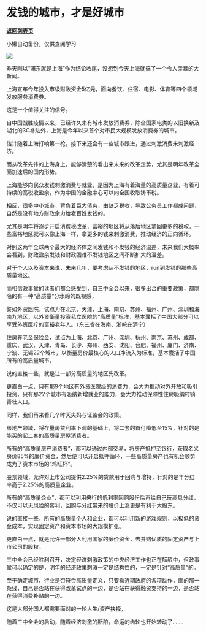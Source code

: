 # 发钱的城市，才是好城市

[**返回列表页**](/gzh/政事堂2019)

小懒自动备份，仅供查阅学习

![](https://mmbiz.qpic.cn/mmbiz_jpg/rxhS23yu8cMu6vuaib3QRMoortDpfNSEibodWpwAsP0OX8Ksv7iae7L8MaMRRWpeQo2fjUSxDAKHxOEvQH1pnfI6w/640?wx_fmt=jpeg&from;=appmsg)

昨天刚以“浦东就是上海”作为结论收尾，没想到今天上海就搞了一个令人羡慕的大新闻。

上海宣布今年投入市级财政资金5亿元，面向餐饮、住宿、电影、体育等四个领域发放服务消费券。

这是一个值得关注的信号。

自中国战胜疫情以来，已经许久未有城市发放消费券，除全国家电类的以旧换新及湖北的3C补贴外，上海是今年以来首个对市民大规模发放消费券的城市。

估计随着上海打响第一枪，接下来还会有一些城市跟进，通过刺激消费来刺激经济。  

而从改革先锋的上海身上，能够清楚的看出来未来的改革走势，尤其是明年改革全面加速后的国内形势。

上海能够向民众发钱刺激消费与就业，是因为上海有着海量的高质量企业，有着可持续的高税收盈余，作为中国的金融中心可以向全国收取铸币税。

相反，很多中小城市，背负着巨大债务，由缺乏税收，导致公务员工作都成问题，自然是没有地方财政余力给老百姓发钱的。

尤其是明年将逐步开启消费税改革，富裕的地区将从落后地区拿回更多的税权，一些富裕地区就可以像上海一样，拿更多的钱来刺激消费，推动经济的正向循环。

对照这两年全球两个最大的经济体之间发钱和不发钱的经济温差，未来我们大概率会看到，财政盈余发钱和财政困难不发钱地区之间不断扩大的温差。  

对于个人以及资本来说，未来几年，要考虑从不发钱的地区，run到发钱的那些高质量地区。  

而相信政事堂的读者们都会感受到，自三中全会以来，很多出台的重要政策，都隐隐的有一种“高质量”分水岭的既视感，

譬如外资医院，试点为在北京、天津、上海、南京、苏州、福州、广州、深圳和海南九地区，以外资衡量投资私立医院的“高质量”标准，基本囊括了中国大部分可以享受外资医疗的富裕老年人。（东三省在海南、浙皖在沪宁）

住房养老金保险金，试点为上海、北京、广州、深圳、杭州、南京、苏州、成都、重庆、武汉、天津、青岛、长沙、郑州、西安、沈阳、合肥、福州、厦门、济南、宁波、无锡22个城市，以衡量房价最核心的人口净流入为标准，基本囊括了中国所有的高质量城市。

说的直接一些，就是让一部分高质量的地区先改革。

更直白一点，只有那9个地区有外资医院级的消费力，会大力推动对外开放和吸引投资，只有那22个城市有吸纳新增就业的能力，会大力推动保障性住房吸纳村镇青壮人口。

同样，我们再来看几个昨天央妈与证监会的政策。  

房地产领域，将存量房贷利率下调的基础上，将二套的首付降低至15%，针对的是能买的起二套的高质量房屋消费者。

所有的“高质量房产消费者”，都可以通过内部交易，将房产抵押至银行，获取名义房价85%的廉价资金，然后便可以开启抵押循环，一些高质量房产也有机会顺势成为了资本市场的“鸡缸杯”。

股票领域，允许对上市公司提供2.25%的贷款用于回购与增持，针对的是年分红率高于2.25%的高质量企业。

所有的“高质量企业”，都可以利用央行的低利率回购股份后再给自己玩高息分红，不仅可以无风险的套利，回购与分红带来的股价上涨更是有利于大股东。

说的直接一些，所有的高质量个人和企业，都可以利用新的游戏规则，以极低的资金成本，实现固定资产和资本市场的大规模扩张。

更直白一点，就是允许一部分人利用国家的廉价资金，去并购优质的固定资产与上市公司的股权。

三中全会已经胜利召开，决定经济刺激政策的中央经济工作也正在酝酿中，但政事堂可以确定的是，明年的经济政策刺激一定是结构性的，一定是针对“高质量”的。  

至于确定城市、行业是否符合高质量定义，只要看近期政府的各项动作，画的那一条线，自己是否站在获得改革试点的一边，是否站在获得融资支持的一边，是否站在获得消费补贴的一边。  

这是大部分国人都需要面对的一轮人生/资产抉择，

随着三中全会的启动，随着经济刺激的酝酿，命运的齿轮也开始转动了.......

